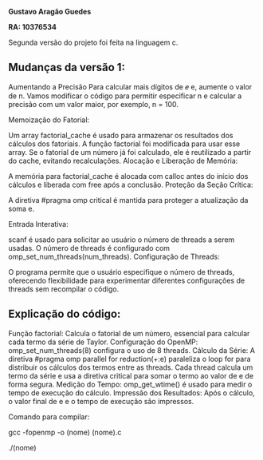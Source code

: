 **Gustavo Aragão Guedes**

**RA: 10376534**

Segunda versão do projeto foi feita na linguagem c.


## Mudanças da versão 1:

Aumentando a Precisão
Para calcular mais dígitos de 
𝑒
e, aumente o valor de n. Vamos modificar o código para permitir especificar n e calcular a precisão com um valor maior, por exemplo, n = 100.

Memoização do Fatorial:

Um array factorial_cache é usado para armazenar os resultados dos cálculos dos fatoriais.
A função factorial foi modificada para usar esse array. Se o fatorial de um número já foi calculado, ele é reutilizado a partir do cache, evitando recalculações.
Alocação e Liberação de Memória:

A memória para factorial_cache é alocada com calloc antes do início dos cálculos e liberada com free após a conclusão.
Proteção da Seção Crítica:

A diretiva #pragma omp critical é mantida para proteger a atualização da soma e.

Entrada Interativa:

scanf é usado para solicitar ao usuário o número de threads a serem usadas.
O número de threads é configurado com omp_set_num_threads(num_threads).
Configuração de Threads:

O programa permite que o usuário especifique o número de threads, oferecendo flexibilidade para experimentar diferentes configurações de threads sem recompilar o código.

## Explicação do código:

Função factorial: Calcula o fatorial de um número, essencial para calcular cada termo da série de Taylor.
Configuração do OpenMP: omp_set_num_threads(8) configura o uso de 8 threads.
Cálculo da Série: A diretiva #pragma omp parallel for reduction(+:e) paraleliza o loop for para distribuir os cálculos dos termos entre as threads. Cada thread calcula um termo da série e usa a diretiva critical para somar o termo ao valor de e de forma segura.
Medição do Tempo: omp_get_wtime() é usado para medir o tempo de execução do cálculo.
Impressão dos Resultados: Após o cálculo, o valor final de e e o tempo de execução são impressos.


Comando para compilar:

gcc -fopenmp -o (nome) (nome).c

./(nome)



